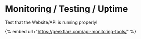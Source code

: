 # Monitoring / Testing / Uptime

Test that the Website/API is running properly!

{% embed url="https://geekflare.com/api-monitoring-tools/" %}



